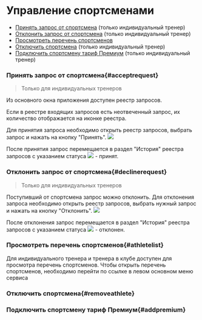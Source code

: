 # Управление спортсменами


* [Принять запрос от спортсмена](#acceptrequest) (только индивидуальный тренер)
* [Отклонить запрос от спортсмена](#declinerequest) (только индивидуальный тренер)
* [Просмотреть перечень спортсменов](#athletelist)
* [Отключить спортсмена](#removeathlete) (только индивидуальный тренер)
* [Подключить спортсмену тариф Премиум](#addpremium) (только индивидуальный тренер)

### Принять запрос от спортсмена{#acceptrequest}
>Только для индивидуальных тренеров 

Из основного окна приложения доступен реестр запросов.

Если в реестре входящих запросов есть неотвеченный запрос, их количество отображается на иконке реестра.

Для принятия запроса необходимо открыть реестр запросов, выбрать запрос и нажать на кнопку "Принять".
![](http://content.staminity.com/assets/images/AcceptCoaching.gif)

После принятия запрос перемещается в раздел "История" реестра запросов с указанием статуса ![](http://content.staminity.com/assets/images/Accept_status.png) - принят.

### Отклонить запрос от спортсмена{#declinerequest}
>Только для индивидуальных тренеров 

Поступивший от спортсмена запрос можно отклонить.
Для отклонения запроса необходимо открыть реестр запросов, выбрать нужный запрос и нажать на кнопку "Отклонить".
![](http://content.staminity.com/assets/images/Animation.png)

После отклонения запрос перемещается в раздел "История" реестра запросов с указанием статуса ![](http://content.staminity.com/assets/images/Decline_status.png) - отклонен.

### Просмотреть перечень спортсменов{#athletelist}
Для индивидуального тренера и тренера в клубе доступен для просмотра перечень спортсменов.
Чтобы открыть перечень спортсменов, необходимо перейти по ссылке в левом основном меню сервиса 

### Отключить спортсмена{#removeathlete}


### Подключить спортсмену тариф Премиум{#addpremium}

